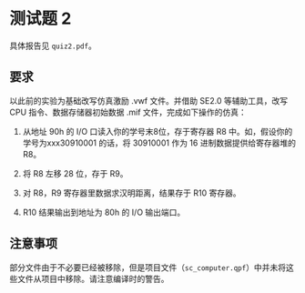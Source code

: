 # 测试题 2

具体报告见 `quiz2.pdf`。

## 要求

以此前的实验为基础改写仿真激励 .vwf 文件。并借助 SE2.0 等辅助工具，改写 CPU 指令、数据存储器初始数据 .mif 文件，完成如下操作的仿真：

1. 从地址 90h 的 I/O 口读入你的学号末8位，存于寄存器 R8 中。如，假设你的学号为xxx30910001 的话，将 30910001 作为 16 进制数据提供给寄存器堆的 R8。

2. 将 R8 左移 28 位，存于 R9。

3. 对 R8，R9 寄存器里数据求汉明距离，结果存于 R10 寄存器。

4. R10 结果输出到地址为 80h 的 I/O 输出端口。

## 注意事项

部分文件由于不必要已经被移除，但是项目文件（`sc_computer.qpf`）中并未将这些文件从项目中移除。请注意编译时的警告。